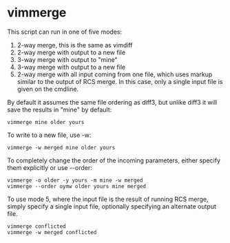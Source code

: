 vimmerge
========

This script can run in one of five modes:

  1. 2-way merge, this is the same as vimdiff
  2. 2-way merge with output to a new file
  3. 3-way merge with output to "mine"
  4. 3-way merge with output to a new file
  5. 2-way merge with all input coming from one file, 
     which uses markup similar to the output of RCS merge.
     In this case, only a single input file is given on the cmdline.

By default it assumes the same file ordering as diff3, but unlike diff3 it
will save the results in "mine" by default:

    vimmerge mine older yours

To write to a new file, use -w:

    vimmerge -w merged mine older yours

To completely change the order of the incoming parameters, either specify them
explicitly or use --order:

    vimmerge -o older -y yours -m mine -w merged
    vimmerge --order oymw older yours mine merged

To use mode 5, where the input file is the result of running RCS merge,
simply specify a single input file, optionally specifying an alternate output
file.

    vimmerge conflicted
    vimmerge -w merged conflicted
